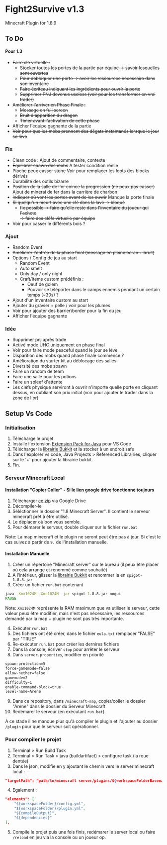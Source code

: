 # Fight2Survive v1.3

Minecraft Plugin for 1.8.9

## To Do

#### Pour 1.3

- ~~Faire clé virtuelle :~~
    - ~~Stocker toutes les portes de la partie par équipe -> savoir lesquelles sont ouvertes~~
    - ~~Pour débloquer une porte -> avoir les ressources nécessaire dans son inventaire~~
    - ~~Faire écriteau indiquant les ingrédients pour ouvrir la porte~~
    - ~~Supprimer PNJ devenus useless (voir pour les transformer en vrai trader)~~
- ~~Améliorer l'arriver en Phase Finale :~~
    - ~~Message en full screen~~
    - ~~Bruit d'apparition du dragon~~
    - ~~Timer avant l'activation de cette phase~~
- Afficher l'équipe gagnante de la partie
- ~~Voir pour que les mobs prennent des dégats instantanés lorsque le jour se lève~~

### Fix

-   Clean code : Ajout de commentaire, contexte
-   ~~Equilibrer spawn des mobs~~ A tester condition réelle
-   ~~Pioche peux casser stone~~ Voir pour remplacer les loots des blocks dérivés
-   Durabilité des outils bizarre
-   ~~Position de la salle de l'or coince la progression (ne peux pas casser)~~ Ajout de minerai de fer dans la carrière de charbon
-   ~~Indiquer où vont les portes avant de les ouvrir~~ Manque la porte finale
-   ~~Si quelqu'un meurt avec une clé dans la lave -> bloqué~~
    -   ~~fix possible -> faire qu'elle reste dans l'inventaire du joueur qui l'achete \
        -> faire des cléfs virtuelle par équipe~~
-   Voir pour casser le différents bois ?

### Ajout

-   Random Event
-   ~~Améliorer l'entrée de la phase final (message en pleine ecran + bruit)~~
-   Options / Config de jeu au start
    -   Random Event
    -   Auto smelt
    -   Only day / only night
    -   Craft/Items custom prédéfinis :
        -   Oeuf de golem
        -   Pouvoir se téléporter dans le camps ennemis pendant un certain temps (~30s) ?
-   Ajout d'un inventaire custom au start
-   Ajouter du gravier + pelle / voir pour les plumes
-   Voir pour ajouter des barrier\border pour la fin du jeu
-   Afficher l'équipe gagnante

### Idée

-   Supprimer pnj après trade
-   Activé mode UHC uniquement en phase final
-   Voir pour faire mode peaceful quand le jour se lève
-   Disparition des mobs quand phase finale commence ?
-   Amélioration du starter kit au déblocage des salles
-   Diversité des mobs spawn
-   Faire un random de team
-   Faire une salle pour les potions
-   Faire un spleef d'attente
-   Les cléfs physique serviront à ouvrir n'importe quelle porte en cliquant dessus, en oubliant son prix initial (voir pour ajouter le trader dans la zone de l'or)

## Setup Vs Code

### Initialisation

1. Télécharge le projet
2. Installe l'extension [Extension Pack for Java](https://marketplace.visualstudio.com/items?itemName=vscjava.vscode-java-pack) pour VS Code
3. Télécharger la [librairie Bukkit](https://drive.google.com/file/d/18oXDvNw4vY8TLZLlGhJXhrQaC6Yr_xYd/view?usp=drive_link) et la stocker à un endroit safe
4. Dans l'explorer vs code, Java Projects > Referenced Librairies, cliquer sur le '+' pour ajouter la librairie bukkit.
5. Fin.

### Serveur Minecraft Local

#### Installation "Copier Coller" - Si le lien google drive fonctionne toujours

1. Télécharger [ce zip](https://drive.google.com/file/d/1wokNxDip6mNsxHQbjXGU0lp5UpJW7k-1/view?usp=drive_link) via Google Drive
2. Décompiler-le
3. Séléctionner le dossier "1.8 Minecraft Server". Il contient le serveur minecraft prêt à être utilisé.
4. Le déplacer où bon vous semble.
5. Pour démarer le serveur, double cliquer sur le fichier `run.bat`

Note: La map minecraft et le plugin ne seront peut être pas à jour. Si c'est le cas suivez à partir de `9.` de l'installation manuelle.

#### Installation Manuelle

1. Créer un répertoire "Minecraft server" sur le bureau (il peux être placer où cela arrange et renommé comme souhaité)
2. A l'intérieur, glisser la [librairie Bukkit](https://drive.google.com/file/d/18oXDvNw4vY8TLZLlGhJXhrQaC6Yr_xYd/view?usp=drive_link) et renommer la en `spigot-1.8.8.jar`
3. Créer un fichier `run.bat` contenant

```bat
java -Xmx1024M -Xms1024M -jar spigot-1.8.8.jar nogui
PAUSE
```

Note: `Xmx1024M` représente la RAM maximum que va utiliser le serveur, cette valeur peux être modifier, mais n'est pas nécessaire, les ressources demandé par la map + plugin ne sont pas très importante.

4. Exécuter `run.bat`
5. Des fichiers ont été créer, dans le fichier `eula.txt` remplacer "FALSE" par "TRUE"
6. Re-exécuter `run.bat` pour créer les dernires fichiers
7. Dans la console, écriver `stop` pour arrêter le serveur
8. Dans `server.properties`, modifier en priorité

```txt
spawn-protection=5
force-gamemode=false
allow-nether=false
gamemode=2
difficulty=1
enable-command-block=true
level-name=Arene
```

9. Dans ce repository, dans `/minecraft-map`, copier/coller le dossier "Arene" dans le dossier du Serveur Minecraft
10. Redémarer le serveur (en exécutant `run.bat`).

A ce stade il ne manque plus qu'à compiler le plugin et l'ajouter au dossier `/plugin` pour que le serveur soit opérationnel.

### Pour compiler le projet

1. Terminal > Run Build Task
2. Terminal > Run Task > java (buildartifact) > configure task (la roue dentée)
3. Dans le json, modifie en y ajoutant le chemin vers le server minecraft local :

```json
"targetPath": "path/to/minecraft server/plugins/${workspaceFolderBasename}.jar",
```

4. Egalement :

```json
"elements": [
    "${workspaceFolder}/config.yml",
    "${workspaceFolder}/plugin.yml",
    "${compileOutput}",
    "${dependencies}"
],
```

5. Compile le projet puis une fois finis, redémarer le server local ou faire `/reload` en jeu via la console ou un joueur op.
